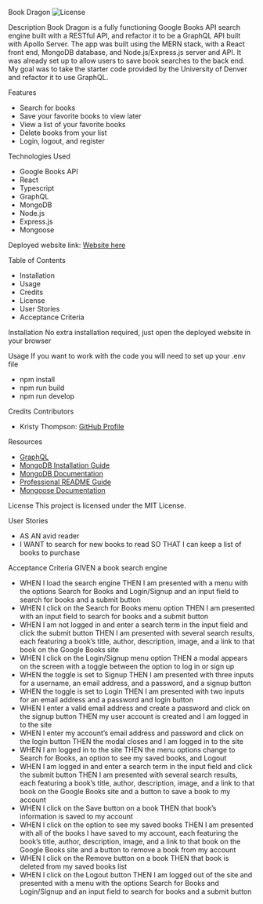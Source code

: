 Book Dragon
![License](https://img.shields.io/badge/License-MIT-yellow.svg "License")

Description
 Book Dragon is a fully functioning Google Books API search engine built with a RESTful API, and refactor it to be a GraphQL API built with Apollo Server. The app was built using the MERN stack, with a React front end, MongoDB database, and Node.js/Express.js server and API. It was already set up to allow users to save book searches to the back end. My goal was to take the starter code provided by the University of Denver and refactor it to use GraphQL. 

Features
- Search for books
- Save your favorite books to view later
- View a list of your favorite books
- Delete books from your list
- Login, logout, and register

Technologies Used
- Google Books API
- React
- Typescript
- GraphQL
- MongoDB
- Node.js
- Express.js
- Mongoose

Deployed website link:
[Website here](https://bookdragon.onrender.com/)

Table of Contents
- Installation
- Usage
- Credits
- License
- User Stories
- Acceptance Criteria

Installation
No extra installation required, just open the deployed website in your browser 

Usage
If you want to work with the code you will need to set up your .env file
- npm install
- npm run build
- npm run develop

Credits
Contributors
- Kristy Thompson: [GitHub Profile](https://github.com/Kristy-H-Thompson)

Resources
- [GraphQL](https://graphql.org/)
- [MongoDB Installation Guide](https://coding-boot-camp.github.io/full-stack/mongodb/how-to-install-mongodb)
- [MongoDB Documentation](https://www.mongodb.com/docs/v5.0/reference/method/cursor.toArray/)
- [Professional README Guide](https://coding-boot-camp.github.io/full-stack/github/professional-readme-guide)
- [Mongoose Documentation](https://mongoosejs.com/)

License
This project is licensed under the MIT License.

User Stories
- AS AN avid reader
- I WANT to search for new books to read SO THAT I can keep a list of books to purchase

Acceptance Criteria
GIVEN a book search engine
- WHEN I load the search engine THEN I am presented with a menu with the options Search for Books and Login/Signup and an input field to search for books and a submit button
- WHEN I click on the Search for Books menu option THEN I am presented with an input field to search for books and a submit button
- WHEN I am not logged in and enter a search term in the input field and click the submit button THEN I am presented with several search results, each featuring a book’s title, author, description, image, and a link to that book on the Google Books site
- WHEN I click on the Login/Signup menu option THEN a modal appears on the screen with a toggle between the option to log in or sign up
- WHEN the toggle is set to Signup THEN I am presented with three inputs for a username, an email address, and a password, and a signup button
- WHEN the toggle is set to Login THEN I am presented with two inputs for an email address and a password and login button
- WHEN I enter a valid email address and create a password and click on the signup button THEN my user account is created and I am logged in to the site
- WHEN I enter my account’s email address and password and click on the login button THEN the modal closes and I am logged in to the site
- WHEN I am logged in to the site THEN the menu options change to Search for Books, an option to see my saved books, and Logout
- WHEN I am logged in and enter a search term in the input field and click the submit button THEN I am presented with several search results, each featuring a book’s title, author, description, image, and a link to that book on the Google Books site and a button to save a book to my account
- WHEN I click on the Save button on a book THEN that book’s information is saved to my account
- WHEN I click on the option to see my saved books THEN I am presented with all of the books I have saved to my account, each featuring the book’s title, author, description, image, and a link to that book on the Google Books site and a button to remove a book from my account
- WHEN I click on the Remove button on a book THEN that book is deleted from my saved books list
- WHEN I click on the Logout button THEN I am logged out of the site and presented with a menu with the options Search for Books and Login/Signup and an input field to search for books and a submit button  